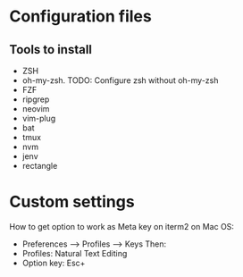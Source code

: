 # Configuration files

## Tools to install

- ZSH
- oh-my-zsh. TODO: Configure zsh without oh-my-zsh
- FZF
- ripgrep
- neovim
- vim-plug
- bat
- tmux
- nvm
- jenv
- rectangle

# Custom settings

How to get option to work as Meta key on iterm2 on Mac OS:

- Preferences --> Profiles --> Keys
  Then:
- Profiles: Natural Text Editing
- Option key: Esc+
